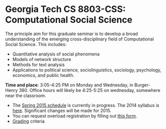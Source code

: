 Georgia Tech CS 8803-CSS: Computational Social Science
============

The principle aim for this graduate seminar is to develop a broad
understanding of the emerging cross-disciplinary field of Computational Social Science.
This includes:
+ Quantitative analysis of social phenomena
+ Models of network structure
+ Methods for text analysis
+ Applications to political science, sociolinguistics, sociology,
psychology, economics, and public health.

**Time and place**: 3:05-4:25 PM on Monday and Wednesday, in Burger-Henry 380. Office hours will likely be 4:25-5:25 on wednesday, somewhere near the classroom.

- The [Spring 2015 schedule](schedule.md) is currently in progress. The 2014 syllabus is [here](Syllabus2014.md). Significant changes will be made for 2015.
- You can request overload registration by filling out [this form](http://goo.gl/forms/QaWxRhgVeE).
- [Grading](grading.md) criteria